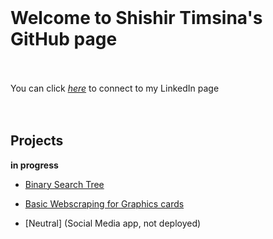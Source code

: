 <br>

# **Welcome to Shishir Timsina's GitHub page** <br><br>
You can click *[here][1]* to connect to my LinkedIn page<br><br>
<br>
## **Projects**

****in progress****

* [Binary Search Tree](https://github.com/sht99/BinarySearchTree)

* [Basic Webscraping for Graphics cards](https://github.com/sht99/Webscraping2)

* [Neutral] (Social Media app, not deployed)

[1]: <https://www.linkedin.com/in/shishir-timsina-03466018a>
